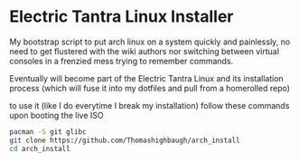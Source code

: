 # Electric Tantra Linux Installer 

My bootstrap script to put arch linux on a system quickly and painlessly, no need to get flustered with the wiki authors nor switching between virtual consoles in a frenzied mess trying to remember commands. 

Eventually will become part of the Electric Tantra Linux and its installation process (which will fuse it into my dotfiles and pull from a homerolled repo)


to use it (like I do everytime I break my installation) follow these commands upon booting the live ISO 

```bash
pacman -S git glibc 
git clone https://github.com/Thomashighbaugh/arch_install
cd arch_install


```
